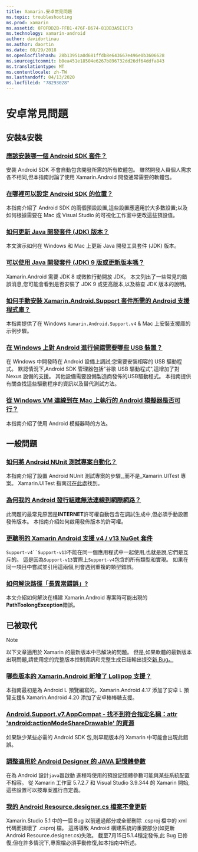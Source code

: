 ```yaml
---
title: Xamarin.安卓常見問題
ms.topic: troubleshooting
ms.prod: xamarin
ms.assetid: 0F0FDD2B-FFB1-476F-B674-81DB3A5E1CF3
ms.technology: xamarin-android
author: davidortinau
ms.author: daortin
ms.date: 08/29/2018
ms.openlocfilehash: 28b13951a0d681ffdb8e643667e496e0b3606628
ms.sourcegitcommit: b0ea451e18504e6267b896732dd26df64ddfa843
ms.translationtype: MT
ms.contentlocale: zh-TW
ms.lasthandoff: 04/13/2020
ms.locfileid: "78293028"
---
```

# <a name="android-frequently-asked-questions"></a>安卓常見問題

## <a name="installation--setup"></a>安裝&安裝

### <a name="which-android-sdk-packages-should-i-install"></a>[應該安裝哪一個 Android SDK 套件？](install-android-sdk-packages.md)

安裝 Android SDK 不會自動包含開發所需的所有軟體包。 雖然開發人員個人需求各不相同,但本指南討論了使用 Xamarin.Android 開發通常需要的軟體包。

### <a name="where-can-i-set-my-android-sdk-locations"></a>[在哪裡可以設定 Android SDK 的位置？](android-sdk-location.md)

本指南介紹了 Android SDK 的兩個預設設置,這些設置應適用於大多數設置;以及如何根據需要在 Mac 或 Visual Studio 的可視化工作室中更改這些預設值。

### <a name="how-do-i-update-the-java-development-kit-jdk-version"></a>[如何更新 Java 開發套件 (JDK) 版本？](update-jdk.md)

本文演示如何在 Windows 和 Mac 上更新 Java 開發工具套件 (JDK) 版本。

### <a name="can-i-use-java-development-kit-jdk-version-9-or-later"></a>[可以使用 Java 開發套件 (JDK) 9 版或更新版本嗎？](jdk9-errors.md)

Xamarin.Android 需要 JDK 8 或微軟行動開放 JDK。 本文列出了一些常見的錯誤消息,您可能會看到是否安裝了 JDK 9 或更高版本,以及檢查 JDK 版本的說明。

### <a name="how-can-i-manually-install-the-android-support-libraries-required-by-the-xamarinandroidsupport-packages"></a>[如何手動安裝 Xamarin.Android.Support 套件所需的 Android 支援程式庫？](install-android-support-library.md)

本指南提供了在 Windows `Xamarin.Android.Support.v4` & Mac 上安裝支援庫的示例步驟。

### <a name="what-usb-drivers-do-i-need-to-debug-android-on-windows"></a>[在 Windows 上對 Android 進行偵錯需要哪些 USB 裝置？](android-drivers-debug-windows.md)

在 Windows 中開發時在 Android 設備上調試;您需要安裝相容的 USB 驅動程式。 默認情況下,Android SDK 管理器包括"谷歌 USB 驅動程式",這增加了對 Nexus 設備的支援。
其他設備需要設備製造商發佈的USB驅動程式。 本指南提供有關查找這些驅動程序的資訊以及替代測試方法。

### <a name="is-it-possible-to-connect-to-android-emulators-running-on-a-mac-from-a-windows-vm"></a>[從 Windows VM 連線到在 Mac 上執行的 Android 模擬器是否可行？](connect-android-emulator-mac-windows.md)

本指南介紹了使用 Android 模擬器時的方法。

## <a name="general-questions"></a>一般問題

### <a name="how-do-i-automate-an-android-nunit-test-project"></a>[如何將 Android NUnit 測試專案自動化？](automate-android-nunit-test.md)

本指南介紹了設置 Android NUnit 測試專案的步驟,_而不是_Xamarin.UITest 專案。 Xamarin.UITest 指南[可在此處](/appcenter/test-cloud/preparing-for-upload)找到。

### <a name="why-cant-my-android-release-build-connect-to-the-internet"></a>[為何我的 Android 發行組建無法連線到網際網路？](android-internet.md)

此問題的最常見原因是**INTERNET**許可權自動包含在調試生成中,但必須手動設置發佈版本。 本指南介紹如何啟用發佈版本的許可權。

### <a name="smarter-xamarin-android-support-v4--v13-nuget-packages"></a>[更聰明的 Xamarin Android 支援 v4 / v13 NuGet 套件](android-support-v4v13-libraries.md)

`Support-v4``Support-v13`不能在同一個應用程式中一起使用,也就是說,它們是互斥的。 這是因為`Support-v13`實際上`Support-v4`包含的所有類型和實現。 如果在同一項目中嘗試並引用這兩個,則會遇到重複的類型錯誤。

### <a name="how-do-i-resolve-a-pathtoolongexception-error"></a>[如何解決路徑「長異常錯誤」?](path-too-long-exception.md)

本文介紹如何解決在構建 Xamarin.Android 專案時可能出現的**PathToolongException**錯誤。

## <a name="deprecated"></a>已被取代

> [!NOTE]
> 以下文章適用於 Xamarin 的最新版本中已解決的問題。 但是,如果軟體的最新版本出現問題,請使用您的完整版本控制資訊和完整生成日誌輸出提交[新 Bug。](~/cross-platform/troubleshooting/questions/howto-file-bug.md)

### <a name="what-version-of-xamarinandroid-added-lollipop-support"></a>[哪些版本的 Xamarin.Android 新增了 Lollipop 支援？](xa-lollipop.md)

本指南最初是為 Android L 預覽編寫的。Xamarin.Android 4.17 添加了安卓 L 預覽支援& Xamarin.Android 4.20 添加了安卓棒棒糖支援。

### <a name="androidsupportv7appcompat---no-resource-found-that-matches-the-given-name-attr-androidactionmodesharedrawable"></a>[Android.Support.v7.AppCompat - 找不到符合指定名稱：attr 'android:actionModeShareDrawable' 的資源](missing-action-mode-share-drawable.md)

如果缺少某些必需的 Android SDK 包,則早期版本的 Xamarin 中可能會出現此錯誤。

### <a name="adjusting-java-memory-parameters-for-the-android-designer"></a>[調整適用於 Android Designer 的 JAVA 記憶體參數](android-designer-java-memory.md)

在為 Android 設計`java`器啟動 進程時使用的預設記憶體參數可能與某些系統配置不相容。 從 Xamarin 工作室 5.7.2.7 和 Visual Studio 3.9.344 的 Xamarin 開始,這些設置可以按專案進行自定義。

### <a name="my-android-resourcedesignercs-file-will-not-update"></a>[我的 Android Resource.designer.cs 檔案不會更新](resource-designer-wont-update.md)

Xamarin.Studio 5.1 中的一個 Bug 以前通過部分或全部刪除 .csproj 檔中的 xml 代碼而損壞了 .csproj 檔。 這將導致 Android 構建系統的重要部分(如更新 Android Resource.designer.cs)失敗。 截至7月15日5.1.4穩定發佈,此 Bug 已修復;但在許多情況下,專案檔必須手動修復,如本指南中所述。
